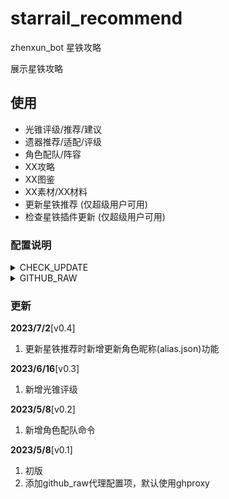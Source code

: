 # starrail_recommend

zhenxun_bot 星铁攻略

展示星铁攻略

## 使用

- 光锥评级/推荐/建议
- 遗器推荐/适配/评级
- 角色配队/阵容
- XX攻略
- XX图鉴
- XX素材/XX材料
- 更新星铁推荐 (仅超级用户可用)
- 检查星铁插件更新 (仅超级用户可用)

### 配置说明

<details>
<summary>CHECK_UPDATE</summary>

- 定期自动检查更新
- 默认值：True
</details>
<details>
<summary>GITHUB_RAW</summary>

- github raw的镜像站
- 默认值：https://ghproxy.com/https://raw.githubusercontent.com
- 其他代理站：
1. https://raw.githubusercontent.com
2. https://ghproxy.com/https://raw.githubusercontent.com
3. https://raw.fastgit.org
4. https://raw.fgit.ml
5. https://raw.gitmirror.com
6. https://raw.kgithub.com
7. 其他未列出的代理站

</details>

### 更新

**2023/7/2**[v0.4]

1. 更新星铁推荐时新增更新角色昵称(alias.json)功能

**2023/6/16**[v0.3]

1. 新增光锥评级

**2023/5/8**[v0.2]

1. 新增角色配队命令

**2023/5/8**[v0.1]

1. 初版
2. 添加github_raw代理配置项，默认使用ghproxy
